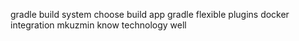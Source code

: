 gradle build system choose build app gradle flexible plugins docker integration mkuzmin know technology well